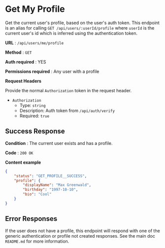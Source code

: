 # Get My Profile

Get the current user's profile, based on the user's auth token.
This endpoint is an alias for calling `GET /api/users/:userId/profile` where
`userId` is the current user's id which is inferred using the authentication
token.

**URL** : `/api/users/me/profile`

**Method** : `GET`

**Auth required** : YES

**Permissions required** : Any user with a profile

**Request Headers**

Provide the normal `Authorization` token in the request header.

* `Authorization`
  * Type: `string`
  * Description: Auth token from `/api/auth/verify`
  * Required: `true`

## Success Response

**Condition** : The current user exists and has a profile.

**Code** : `200 OK`

**Content example**

```json
{
    "status": "GET_PROFILE__SUCCESS",
    "profile": {
        "displayName": "Max Greenwald",
        "birthday": "1997-10-10",
        "bio": "Cool"
    }
}
```

## Error Responses

If the user does not have a profile, this endpoint will respond with one of the
generic authentication or profile not created responses. See the main  doc
`README.md` for more information.

